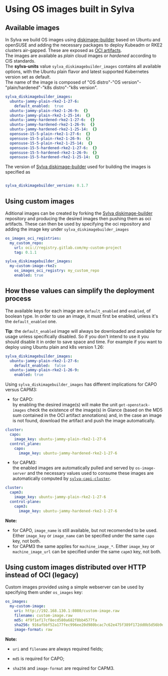 # Using OS images built in Sylva

## Available images

In Sylva we build OS images using [diskimage-builder](https://gitlab.com/sylva-projects/sylva-elements/diskimage-builder) based on Ubuntu and openSUSE and adding the necessary packages to deploy Kubeadm or RKE2 clusters air-gapped. These are exposed as [OCI artifacts](https://gitlab.com/sylva-projects/sylva-elements/diskimage-builder/container_registry). <br/> The images are available as *plain* cloud images or *hardened* according to CIS standards. <br/> The **sylva-units** value `sylva_diskimagebuilder_images` contains all available options, with the Ubuntu plain flavor and latest supported Kubernetes version set as default. <br/> The name of the image is composed of "OS distro"-"OS version"-"plain/hardened"-"k8s distro"-"k8s version".

```yaml
sylva_diskimagebuilder_images:
  ubuntu-jammy-plain-rke2-1-27-6:
    default_enabled:  true
  ubuntu-jammy-plain-rke2-1-26-9:  {}
  ubuntu-jammy-plain-rke2-1-25-14:  {}
  ubuntu-jammy-hardened-rke2-1-27-6:  {}
  ubuntu-jammy-hardened-rke2-1-26-9:  {}
  ubuntu-jammy-hardened-rke2-1-25-14:  {}
  opensuse-15-5-plain-rke2-1-27-6:  {}
  opensuse-15-5-plain-rke2-1-26-9:  {}
  opensuse-15-5-plain-rke2-1-25-14:  {}
  opensuse-15-5-hardened-rke2-1-27-6:  {}
  opensuse-15-5-hardened-rke2-1-26-9:  {}
  opensuse-15-5-hardened-rke2-1-25-14:  {}
```

The version of [Sylva diskimage-builder](https://gitlab.com/sylva-projects/sylva-elements/diskimage-builder) used for building the images is specified as

```yaml

sylva_diskimagebuilder_version: 0.1.7

```

## Using custom images

Aditional images can be created by forking the [Sylva diskimage-builder](https://gitlab.com/sylva-projects/sylva-elements/diskimage-builder) repository and producing the desired images then pushing them as oci artifacts. These can then be used by specifying the oci repository and adding the image key under `sylva_diskimagebuilder_images`

```yaml
os_images_oci_registries:
  my_custom_repo:
    url: oci://registry.gitlab.com/my-custom-project
    tag: 0.1.1

sylva_diskimagebuilder_images:
  my-custom-image-rke2:
    os_images_oci_registry: my_custom_repo
    enabled: true
```

## How these values can simplify the deployment process

The available keys for each image are `default_enabled` and `enabled`, of boolean type. In order to use an image, it must first be enabled, unless it's the `default_enabled` one.<br/>

**Tip**: the `default_enabled` image will always be downloaded and available for usage unless specifically disabled. So if you don't intend to use it you should disable it in order to save space and time. For example if you want to deploy using Ubuntu plain and k8s version 1.26:

```yaml
sylva_diskimagebuilder_images:
  ubuntu-jammy-plain-rke2-1-27-6:
    default_enabled:  false
  ubuntu-jammy-plain-rke2-1-26-9:
    enabled: true
```

Using `sylva_diskimagebuilder_images` has different implications for CAPO versus CAPM3:<br/>

- for CAPO:<br/>by enabling the desired image(s) will make the unit `get-openstack-images` check the existence of the image(s) in Glance (based on the MD5 sum contained in the OCI artifact annotations) and, in the case an image is not found, download the artifact and push the image automatically.<br/>

```yaml
cluster:
  capo:
    image_key: ubuntu-jammy-plain-rke2-1-27-6
  control_plane:
    capo:
      image_key: ubuntu-jammy-hardened-rke2-1-27-6
```

- for CAPM3:<br/>the enabled images are automatically pulled and served by `os-image-server` and the necessary values used to consume these images are automatically computed by [`sylva-capi-cluster`](https://gitlab.com/sylva-projects/sylva-elements/helm-charts/sylva-capi-cluster).<br/>

```yaml
cluster:
  capm3:
    image_key: ubuntu-jammy-plain-rke2-1-27-6
  control-plane:
    capm3:
      image_key: ubuntu-jammy-hardened-rke2-1-27-6
```

**Note:**<br/>

- for CAPO, `image_name` is still available, but not recomended to be used. Either `image_key` or `image_name` can be specified under the same `capo` key, not both.
- for CAPM3 the same applies for `machine_image_*`. Either `image_key` or `machine_image_url` can be specified under the same `capm3` key, not both.

## Using custom images distributed over HTTP instead of OCI (legacy)

Custom images provided using a simple webserver can be used by specifying them under `os_images` key:

```yaml
os_images:
  my-custom-image:
    uri: http://192.168.130.1:8080/custom-image.raw
    filename: custom-image.raw
    md5: 4f9f1ef17cf8ecd580a682f8bb4577fa
    sha256: 916afbbf52a177fec996ee20d980bcac7c62e475f389f172dd0b5d56b9da5c77
    image-format: raw
```

**Note:** <br/>

- `uri` and `filename` are always required fields;

- `md5` is required for CAPO;

- `sha256` and `image-format` are required for CAPM3.
